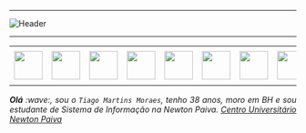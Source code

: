 <!--- Olá, esse é meu readme, fique à vontade para utilizá-lo como quiser! --> 

-----

<div>
<img align="center" alt="Header" src="https://github.com/tiagomartinsmoraes/tiagomartinsmoraes/blob/main/img/header2.png?raw=true"/>
</div>

-----

<div align="center">
<table>
<tr>
 <td align="center" colspan="11"></td>
</tr> 
<tr>
<td><a href="https://github.com/tiagomartinsmoraes" target="_blank"><img src="https://github.com/tiagomartinsmoraes/tiagomartinsmoraes/blob/main/img/github5.png?raw=true" width="50px" height="50px"/></a>
</td>
<td><a href="https://replit.com/@tiago"><img src="https://github.com/tiagomartinsmoraes/tiagomartinsmoraes/blob/main/img/replit3.svg?raw=true" width="50px" height="50px"/></a>
</td>
<td><a href="mailto:tiagomartinsmoraes@gmail.com" target="_blank"><img src="https://github.com/tiagomartinsmoraes/tiagomartinsmoraes/blob/main/img/gmail3.png?raw=true" width="50px" height="50px"/></a>
</td>
<td><a href="https://wa.me/5531980402103" target="_blank"><img src="https://github.com/tiagomartinsmoraes/tiagomartinsmoraes/blob/main/img/wpp2.png?raw=true" width="50px" height="50px"/></a>
</td>
<td><a href="https://www.instagram.com/tiagomartinsmoraes/" target="_blank"><img src="https://github.com/tiagomartinsmoraes/tiagomartinsmoraes/blob/main/img/insta2.png?raw=true" width="50px" height="50px"/></a>
</td>
<td><a href="https://www.linkedin.com/in/tiagomartinsmoraes/" target="_blank"><img src="https://github.com/tiagomartinsmoraes/tiagomartinsmoraes/blob/main/img/linkedin2.png?raw=true" width="50px" height="50px"/></a>
</td>
<td><a href="http://lattes.cnpq.br/1208427665892059" target="_blank"><img src="https://github.com/tiagomartinsmoraes/tiagomartinsmoraes/blob/main/img/lattes2.png?raw=true" width="50px" height="50px"/></a>
</td>
<!--<td><a href="https://slack.com/app_redirect?channel=UVD9N6VCL"><img src="https://github.com/tiagomartinsmoraes/tiagomartinsmoraes/blob/main/img/slack.png?raw=true" width="50px" height="50px"/></a>
</td>-->
<td><a href="https://discordapp.com/users/959151773728251914" target="_blank"><img src="https://github.com/tiagomartinsmoraes/tiagomartinsmoraes/blob/main/img/discord2.png?raw=true" width="50px" height="50px"/></a>
</td>
<td><a href="https://www.skoob.com.br/perfil/Tiago" target="_blank"><img src="https://github.com/tiagomartinsmoraes/tiagomartinsmoraes/blob/main/img/skoob2.png?raw=true" width="50px" height="50px"/></a>
</td>
<td><a href="https://scholar.google.com.br/citations?user=OARYxSYAAAAJ&hl=pt-BR&oi=ao" target="_blank"><img src="https://github.com/tiagomartinsmoraes/tiagomartinsmoraes/blob/main/img/scholar2.png?raw=true" width="50px" height="50px"/></a>
</td>
<td><a href="https://calendly.com/tago/" target="_blank"><img src="https://github.com/tiagomartinsmoraes/tiagomartinsmoraes/blob/main/img/calendar2.png?raw=true" width="50px" height="50px"/></a>
</td>
</tr>
<tr>
 <td align="center" colspan="11"></td>
</tr> 
</table>

</div>
<div align="justify">
<i><b>Olá</b> :wave:, sou o <code>Tiago Martins Moraes</code>, tenho 38 anos, moro em BH e sou estudante de Sistema de Informação na Newton Paiva. <a href="https://newtonpaiva.br/" target="_blank">Centro Universitário Newton Paiva</a> 
</div>




  

